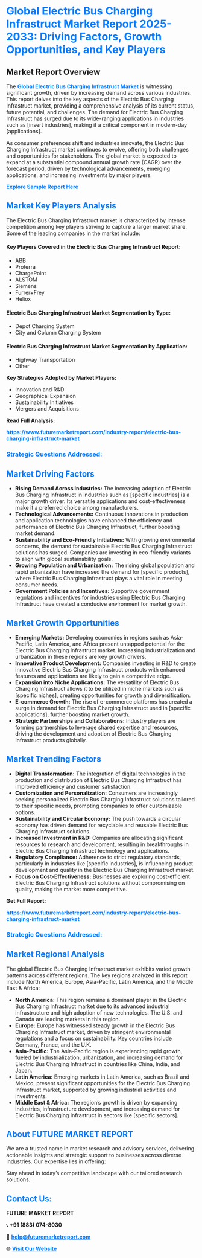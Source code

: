 <h1 style="color: #007BFF;">Global Electric Bus Charging Infrastruct Market Report 2025-2033: Driving Factors, Growth Opportunities, and Key Players</h1>

<section id="overview">
<h2>Market Report Overview</h2>
<p>The <a href="https://www.futuremarketreport.com/industry-report/electric-bus-charging-infrastruct-market" style="color: #007BFF; text-decoration: none;"><strong>Global Electric Bus Charging Infrastruct Market</strong></a> is witnessing significant growth, driven by increasing demand across various industries. This report delves into the key aspects of the Electric Bus Charging Infrastruct market, providing a comprehensive analysis of its current status, future potential, and challenges. The demand for Electric Bus Charging Infrastruct has surged due to its wide-ranging applications in industries such as [insert industries], making it a critical component in modern-day [applications].</p>
<p>As consumer preferences shift and industries innovate, the Electric Bus Charging Infrastruct market continues to evolve, offering both challenges and opportunities for stakeholders. The global market is expected to expand at a substantial compound annual growth rate (CAGR) over the forecast period, driven by technological advancements, emerging applications, and increasing investments by major players.</p>
</section>

<section id="overview">
<p><a href="https://www.futuremarketreport.com/request-sample/reportId=62223" style="color: #007BFF; text-decoration: none;"><strong>Explore Sample Report Here</strong></a></p>
</section>

<section id="key-players">
<h2 style="color: #007BFF;">Market Key Players Analysis</h2>
<p>The Electric Bus Charging Infrastruct market is characterized by intense competition among key players striving to capture a larger market share. Some of the leading companies in the market include:</p>
<h4>Key Players Covered in the Electric Bus Charging Infrastruct Report:</h4>
<ul><li>ABB</li><li>Proterra</li><li>ChargePoint</li><li>ALSTOM</li><li>Siemens</li><li>Furrer+Frey</li><li>Heliox</li></ul>
<h4>Electric Bus Charging Infrastruct Market Segmentation by Type:</h4>
<ul><li>Depot Charging System</li><li>City and Column Charging System</li></ul>

<h4>Electric Bus Charging Infrastruct Market Segmentation by Application:</h4>
<ul><li>Highway Transportation</li><li>Other</li></ul>
<p><strong>Key Strategies Adopted by Market Players:</strong></p>
<ul>
<li>Innovation and R&D</li>
<li>Geographical Expansion</li>
<li>Sustainability Initiatives</li>
<li>Mergers and Acquisitions</li>
</ul>
</section>

<section>
<p><strong>Read Full Analysis: </strong></p><a href="https://www.futuremarketreport.com/industry-report/electric-bus-charging-infrastruct-market" style="color: #007BFF; text-decoration: none;"><strong>https://www.futuremarketreport.com/industry-report/electric-bus-charging-infrastruct-market</strong></a>
<h3 style="color: #007BFF;">Strategic Questions Addressed:</h3>
</section>

<section id="driving-factors">
<h2 style="color: #007BFF;">Market Driving Factors</h2>
<ul>
<li><strong>Rising Demand Across Industries:</strong> The increasing adoption of Electric Bus Charging Infrastruct in industries such as [specific industries] is a major growth driver. Its versatile applications and cost-effectiveness make it a preferred choice among manufacturers.</li>
<li><strong>Technological Advancements:</strong> Continuous innovations in production and application technologies have enhanced the efficiency and performance of Electric Bus Charging Infrastruct, further boosting market demand.</li>
<li><strong>Sustainability and Eco-Friendly Initiatives:</strong> With growing environmental concerns, the demand for sustainable Electric Bus Charging Infrastruct solutions has surged. Companies are investing in eco-friendly variants to align with global sustainability goals.</li>
<li><strong>Growing Population and Urbanization:</strong> The rising global population and rapid urbanization have increased the demand for [specific products], where Electric Bus Charging Infrastruct plays a vital role in meeting consumer needs.</li>
<li><strong>Government Policies and Incentives:</strong> Supportive government regulations and incentives for industries using Electric Bus Charging Infrastruct have created a conducive environment for market growth.</li>
</ul>
</section>

<section id="growth-opportunities">
<h2 style="color: #007BFF;">Market Growth Opportunities</h2>
<ul>
<li><strong>Emerging Markets:</strong> Developing economies in regions such as Asia-Pacific, Latin America, and Africa present untapped potential for the Electric Bus Charging Infrastruct market. Increasing industrialization and urbanization in these regions are key growth drivers.</li>
<li><strong>Innovative Product Development:</strong> Companies investing in R&D to create innovative Electric Bus Charging Infrastruct products with enhanced features and applications are likely to gain a competitive edge.</li>
<li><strong>Expansion into Niche Applications:</strong> The versatility of Electric Bus Charging Infrastruct allows it to be utilized in niche markets such as [specific niches], creating opportunities for growth and diversification.</li>
<li><strong>E-commerce Growth:</strong> The rise of e-commerce platforms has created a surge in demand for Electric Bus Charging Infrastruct used in [specific applications], further boosting market growth.</li>
<li><strong>Strategic Partnerships and Collaborations:</strong> Industry players are forming partnerships to leverage shared expertise and resources, driving the development and adoption of Electric Bus Charging Infrastruct products globally.</li>
</ul>
</section>

<section id="trending-factors">
<h2 style="color: #007BFF;">Market Trending Factors</h2>
<ul>
<li><strong>Digital Transformation:</strong> The integration of digital technologies in the production and distribution of Electric Bus Charging Infrastruct has improved efficiency and customer satisfaction.</li>
<li><strong>Customization and Personalization:</strong> Consumers are increasingly seeking personalized Electric Bus Charging Infrastruct solutions tailored to their specific needs, prompting companies to offer customizable options.</li>
<li><strong>Sustainability and Circular Economy:</strong> The push towards a circular economy has driven demand for recyclable and reusable Electric Bus Charging Infrastruct solutions.</li>
<li><strong>Increased Investment in R&D:</strong> Companies are allocating significant resources to research and development, resulting in breakthroughs in Electric Bus Charging Infrastruct technology and applications.</li>
<li><strong>Regulatory Compliance:</strong> Adherence to strict regulatory standards, particularly in industries like [specific industries], is influencing product development and quality in the Electric Bus Charging Infrastruct market.</li>
<li><strong>Focus on Cost-Effectiveness:</strong> Businesses are exploring cost-efficient Electric Bus Charging Infrastruct solutions without compromising on quality, making the market more competitive.</li>
</ul>
</section>

<section>
<p><strong>Get Full Report: </strong></p><a href="https://www.futuremarketreport.com/industry-report/electric-bus-charging-infrastruct-market" style="color: #007BFF; text-decoration: none;"><strong>https://www.futuremarketreport.com/industry-report/electric-bus-charging-infrastruct-market</strong></a>
<h3 style="color: #007BFF;">Strategic Questions Addressed:</h3>
</section>


<section id="regional-analysis">
<h2 style="color: #007BFF;">Market Regional Analysis</h2>
<p>The global Electric Bus Charging Infrastruct market exhibits varied growth patterns across different regions. The key regions analyzed in this report include North America, Europe, Asia-Pacific, Latin America, and the Middle East & Africa:</p>
<ul>
<li><strong>North America:</strong> This region remains a dominant player in the Electric Bus Charging Infrastruct market due to its advanced industrial infrastructure and high adoption of new technologies. The U.S. and Canada are leading markets in this region.</li>
<li><strong>Europe:</strong> Europe has witnessed steady growth in the Electric Bus Charging Infrastruct market, driven by stringent environmental regulations and a focus on sustainability. Key countries include Germany, France, and the U.K.</li>
<li><strong>Asia-Pacific:</strong> The Asia-Pacific region is experiencing rapid growth, fueled by industrialization, urbanization, and increasing demand for Electric Bus Charging Infrastruct in countries like China, India, and Japan.</li>
<li><strong>Latin America:</strong> Emerging markets in Latin America, such as Brazil and Mexico, present significant opportunities for the Electric Bus Charging Infrastruct market, supported by growing industrial activities and investments.</li>
<li><strong>Middle East & Africa:</strong> The region’s growth is driven by expanding industries, infrastructure development, and increasing demand for Electric Bus Charging Infrastruct in sectors like [specific sectors].</li>
</ul>
</section>

<footer>
<h2 style="color: #007BFF;">About FUTURE MARKET REPORT</h2>
<p>We are a trusted name in market research and advisory services, delivering actionable insights and strategic support to businesses across diverse industries. Our expertise lies in offering:</p>

<p>Stay ahead in today’s competitive landscape with our tailored research solutions.</p>

<h2 style="color: #007BFF;">Contact Us:</h2>
<p><strong>FUTURE MARKET REPORT</strong></p>
<p>📞 <strong>+91 (883) 074-8030</strong></p>
<p>📧 <strong><a href="mailto:help@futuremarketreport.com" style="color: #007BFF;">help@futuremarketreport.com</a></strong></p>
<p>🌐 <strong><a href="https://www.futuremarketreport.com/" style="color: #007BFF;">Visit Our Website</a></strong></p>
</footer>
